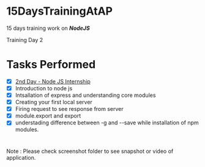 # 15DaysTrainingAtAP
15 days training work on ***_NodeJS_***


Training Day 2

# Tasks Performed

- [x] <a href="https://youtu.be/OJMcVoT2Itg">2nd Day - Node JS Internship </a>
- [x] Introduction to node js <br/>
- [x] Intsallation of express and understanding core modules <br/>
- [x] Creating your first local server <br/>
- [x] Firing request to see response from server <br/>
- [x] module.export and export <br/>
- [x] understading difference between -g and --save while installation of npm modules.<br/>

#
Note : Please check screenshot folder to see snapshot or video of application.
